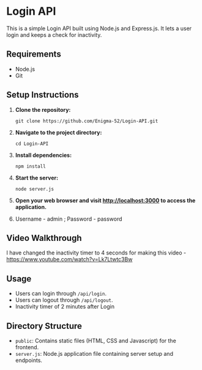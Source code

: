 # Login API
This is a simple Login API built using Node.js and Express.js. It lets a user login and keeps a check for inactivity.

## Requirements

- Node.js
- Git

## Setup Instructions

1. **Clone the repository:**

   ```
   git clone https://github.com/Enigma-52/Login-API.git
   ```

2. **Navigate to the project directory:**

   ```
   cd Login-API
   ```

3. **Install dependencies:**

   ```
   npm install
   ```

4. **Start the server:**

   ```
   node server.js
   ```

5. **Open your web browser and visit [http://localhost:3000](http://localhost:3000) to access the application.**

6. Username - admin ; Password - password

## Video Walkthrough 

I have changed the inactivity timer to 4 seconds for making this video - https://www.youtube.com/watch?v=Lk7Ltwtc3Bw

## Usage

- Users can login through `/api/login`.
- Users can logout through `/api/logout`.
- Inactivity timer of 2 minutes after Login

## Directory Structure

- `public`: Contains static files (HTML, CSS and Javascript) for the frontend.
- `server.js`: Node.js application file containing server setup and endpoints.

